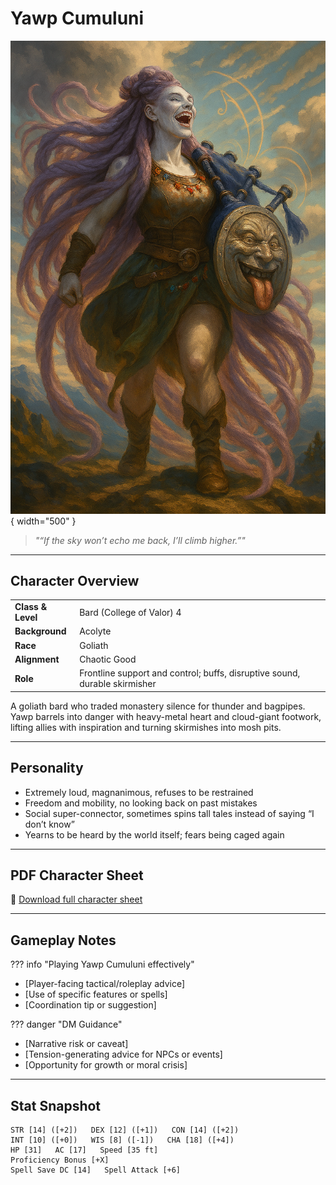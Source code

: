 # Yawp Cumuluni

![Yawp Cumuluni](assets/yawp-cumuluni.png){ width="500" }

> *"“If the sky won’t echo me back, I’ll climb higher.”"*

---

## Character Overview

|                   |                                      |
| ----------------- | ------------------------------------ |
| **Class & Level** | Bard (College of Valor) 4           |
| **Background**    | Acolyte                         |
| **Race**          | Goliath                               |
| **Alignment**     | Chaotic Good                          |
| **Role**          | Frontline support and control; buffs, disruptive sound, durable skirmisher                 |

A goliath bard who traded monastery silence for thunder and bagpipes. Yawp barrels into danger with heavy-metal heart and cloud-giant footwork, lifting allies with inspiration and turning skirmishes into mosh pits.

---

## Personality

* Extremely loud, magnanimous, refuses to be restrained
* Freedom and mobility, no looking back on past mistakes
* Social super-connector, sometimes spins tall tales instead of saying “I don’t know”
* Yearns to be heard by the world itself; fears being caged again

---

## PDF Character Sheet

📄 [Download full character sheet](assets/yawp-cumuluni.pdf)

---

## Gameplay Notes

??? info "Playing Yawp Cumuluni effectively"
- [Player-facing tactical/roleplay advice]
- [Use of specific features or spells]
- [Coordination tip or suggestion]

??? danger "DM Guidance"
- [Narrative risk or caveat]
- [Tension-generating advice for NPCs or events]
- [Opportunity for growth or moral crisis]

---

## Stat Snapshot

```text
STR [14] ([+2])   DEX [12] ([+1])   CON [14] ([+2])
INT [10] ([+0])   WIS [8] ([-1])   CHA [18] ([+4])
HP [31]   AC [17]   Speed [35 ft]
Proficiency Bonus [+X]
Spell Save DC [14]   Spell Attack [+6]
